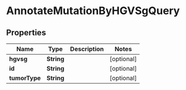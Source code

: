 
# AnnotateMutationByHGVSgQuery

## Properties
Name | Type | Description | Notes
------------ | ------------- | ------------- | -------------
**hgvsg** | **String** |  |  [optional]
**id** | **String** |  |  [optional]
**tumorType** | **String** |  |  [optional]




